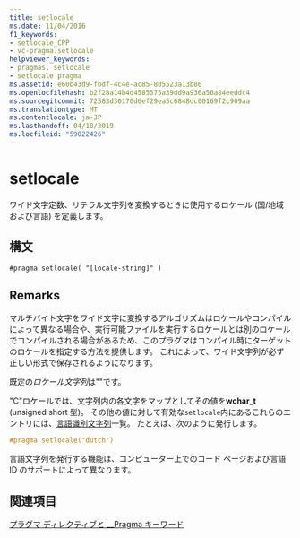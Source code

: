```yaml
---
title: setlocale
ms.date: 11/04/2016
f1_keywords:
- setlocale_CPP
- vc-pragma.setlocale
helpviewer_keywords:
- pragmas, setlocale
- setlocale pragma
ms.assetid: e60b43d9-fbdf-4c4e-ac85-805523a13b86
ms.openlocfilehash: b2f28a14b4d4585575a39dd9a936a56a84eeddc4
ms.sourcegitcommit: 72583d30170d6ef29ea5c6848dc00169f2c909aa
ms.translationtype: MT
ms.contentlocale: ja-JP
ms.lasthandoff: 04/18/2019
ms.locfileid: "59022426"
---
```

# <a name="setlocale"></a>setlocale

ワイド文字定数、リテラル文字列を変換するときに使用するロケール (国/地域および言語) を定義します。

## <a name="syntax"></a>構文

```
#pragma setlocale( "[locale-string]" )
```

## <a name="remarks"></a>Remarks

マルチバイト文字をワイド文字に変換するアルゴリズムはロケールやコンパイルによって異なる場合や、実行可能ファイルを実行するロケールとは別のロケールでコンパイルされる場合があるため、このプラグマはコンパイル時にターゲットのロケールを指定する方法を提供します。 これによって、ワイド文字列が必ず正しい形式で保存されるようになります。

既定の*ロケール文字列*は""です。

"C"ロケールでは、文字列内の各文字をマップとしてその値を**wchar_t** (unsigned short 型)。 その他の値に対して有効な`setlocale`内にあるこれらのエントリには、[言語識別文字列](../c-runtime-library/language-strings.md)一覧。 たとえば、次のように発行します。

```cpp
#pragma setlocale("dutch")
```

言語文字列を発行する機能は、コンピューター上でのコード ページおよび言語 ID のサポートによって異なります。

## <a name="see-also"></a>関連項目

[プラグマ ディレクティブと __Pragma キーワード](../preprocessor/pragma-directives-and-the-pragma-keyword.md)